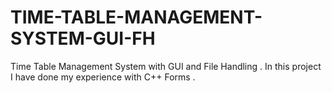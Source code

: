 # TIME-TABLE-MANAGEMENT-SYSTEM-GUI-FH
Time Table Management System with GUI and File Handling . In this project I have done my experience with C++ Forms .
